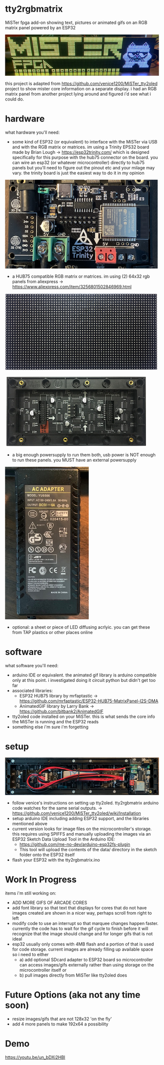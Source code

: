 # tty2rgbmatrix
MiSTer fpga add-on showing text, pictures or animated gifs on an RGB matrix panel powered by an ESP32

![mister_logo](docs/images/mister_logo.jpeg "mister_logo")
 
this project is adapted from https://github.com/venice1200/MiSTer_tty2oled project to show mister core information on a separate display. i had an RGB matrix panel from another project lying around and figured i'd see what i could do.

# hardware
what hardware you'll need:
- some kind of ESP32 (or equivalent) to interface with the MiSTer via USB and with the RGB matrix or matrices. im using a Trinity EPS32 board made by Brian Lough -> https://esp32trinity.com/ which is designed specifically for this purpose with the hub75 connector on the board. you can wire an esp32 (or whatever microcontroller) directly to hub75 panels but you'll need to figure out the pinout etc and your milage may vary. the trinity board is just the easiest way to do it in my opinion

![esp32 trinity board](docs/images/esp32trinity.jpeg "esp32 trinity board")

- a HUB75 compatible RGB matrix or matrices. im using (2) 64x32 rgb panels from aliexpress -> https://www.aliexpress.com/item/3256801502846969.html

![hub75 rgb panel](docs/images/example_hub75_panel.jpeg "hub75 rgb panel")

![hub75 rgb panel reverse](docs/images/example_hub75_panel_reverse.jpeg "hub75 rgb panel reverse")

- a big enough powersupply to run them both, usb power is NOT enough to run these panels. you MUST have an external powersupply

![power supply](docs/images/powersupply.jpeg "powerbrick")

- optional: a sheet or piece of LED diffusing acrlyic. you can get these from TAP plastics or other places online

# software
what software you'll need:
- arduino IDE or equivalent. the animated gif library is arduino compatible only at this point. i investigated doing it circuit python but didn't get too far
- associated libraries:
	- ESP32 HUB75 library by mrfaptastic -> https://github.com/mrfaptastic/ESP32-HUB75-MatrixPanel-I2S-DMA
	- AnimatedGIF library by Larry Bank -> https://github.com/bitbank2/AnimatedGIF
- tty2oled code installed on your MiSTer. this is what sends the core info the MiSTer is running and the ESP32 reads
- something else i'm sure i'm forgetting

# setup
![prototype setup](docs/images/prototype.jpeg "prototype")
 
- follow venice's instructions on setting up tty2oled. tty2rgbmatrix arduino code watches for the same serial outputs. -> https://github.com/venice1200/MiSTer_tty2oled/wiki/Installation
- setup arduino IDE including adding ESP32 support, and the libraries mentioned above
- current version looks for image files on the microcontroller's storage. this requires using SPIFFS and manually uploading the images via an ESP32 Sketch Data Upload Tool in the Arduino IDE:
	- https://github.com/me-no-dev/arduino-esp32fs-plugin
	- This tool will upload the contents of the data/ directory in the sketch folder onto the ESP32 itself
- flash your ESP32 with the tty2rgbmatrix.ino


# Work In Progress
items i'm still working on:
- ADD MORE GIFS OF ARCADE CORES
- add font library so that text that displays for cores that do not have images created are shown in a nicer way, perhaps scroll from right to left
- modify code to use an interrupt so that marquee changes happen faster. currently the code has to wait for the gif cycle to finish before it will recognize that the image should change and for longer gifs that is not ideal
- esp32 usually only comes with 4MB flash and a portion of that is used for code storage. current images are already filling up available space so i need to either 
	- a) add optional SDcard adapter to ESP32 board so microcontroller can access images/gifs externally rather than using storage on the microcontroller itself or 
	- b) pull images directly from MiSTer like tty2oled does

# Future Options (aka not any time soon)
- resize images/gifs that are not 128x32 'on the fly'
- add 4 more panels to make 192x64 a possibility

# Demo
https://youtu.be/un_bDXi2HBI